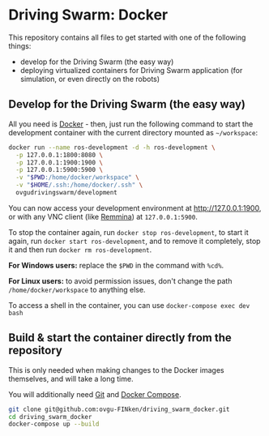 # Driving Swarm: Docker

This repository contains all files to get started with one of the following things:

- develop for the Driving Swarm (the easy way)
- deploying virtualized containers for Driving Swarm application (for simulation, or even directly on the robots)

## Develop for the Driving Swarm (the easy way)

All you need is [Docker](https://docs.docker.com/engine/install/) - then, just run the following command to start the development container with the current directory mounted as `~/workspace`:

```bash
docker run --name ros-development -d -h ros-development \
  -p 127.0.0.1:1800:8080 \
  -p 127.0.0.1:1900:1900 \
  -p 127.0.0.1:5900:5900 \
  -v "$PWD:/home/docker/workspace" \
  -v "$HOME/.ssh:/home/docker/.ssh" \
  ovgudrivingswarm/development
```

You can now access your development environment at http://127.0.0.1:1900, or with any VNC client (like [Remmina](https://remmina.org/)) at `127.0.0.1:5900`.

To stop the container again, run `docker stop ros-development`, to start it again, run `docker start ros-development`, and to remove it completely, stop it and then run `docker rm ros-development`.

**For Windows users:** replace the `$PWD` in the command with `%cd%`.

**For Linux users:** to avoid permission issues, don't change the path `/home/docker/workspace` to anything else.

To access a shell in the container, you can use `docker-compose exec dev bash`

## Build & start the container directly from the repository

This is only needed when making changes to the Docker images themselves, and will take a long time.

You will additionally need [Git](https://git-scm.com/downloads) and [Docker Compose](https://docs.docker.com/compose/install/).

```bash
git clone git@github.com:ovgu-FINken/driving_swarm_docker.git
cd driving_swarm_docker
docker-compose up --build
```
